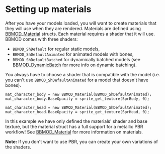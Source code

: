 # Setting up materials
After you have your models loaded, you will want to create materials that they
will use when they are rendered. Materials are defined using [BBMOD_Material](./BBMOD_Material.html) structs. Each material requires a shader that it will use.
BBMOD comes with three shaders:

  * `BBMOD_ShDefault` for regular static models,
  * `BBMOD_ShDefaultAnimated` for animated models with bones,
  * `BBMOD_ShDefaultBatched` for dynamically batched models (see [BBMOD_DynamicBatch](./BBMOD_DynamicBatch.html) for more info on dynamic batching).

You always have to choose a shader that is compatible with the model (i.e. you can't use `BBMOD_ShDefaultAnimated` for a model that doesn't have bones).

```gml
mat_character_body = new BBMOD_Material(BBMOD_ShDefaultAnimated);
mat_character_body.BaseOpacity = sprite_get_texture(SprBody, 0);

mat_character_head = new BBMOD_Material(BBMOD_ShDefaultAnimated);
mat_character_head.BaseOpacity = sprite_get_texture(SprHead, 0);
```

In this example we have only defined the materials' shader and base texture,
but the material struct has a full support for a metallic PBR workflow! See [BBMOD_Material](./BBMOD_Material.html) for more information on materials.

**Note:** If you don't want to use PBR, you can create your own variations of the shaders.